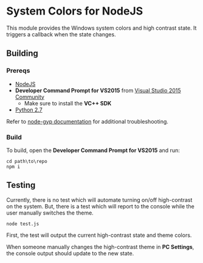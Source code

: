 # System Colors for NodeJS
This module provides the Windows system colors and high contrast state. It triggers a callback
when the state changes.

## Building

### Prereqs
- [NodeJS](https://nodejs.org)
- **Developer Command Prompt for VS2015** from [Visual Studio 2015 Community](https://www.visualstudio.com/)
    - Make sure to install the **VC++ SDK**
- [Python 2.7](https://www.python.org/download/releases/2.7/)

Refer to [node-gyp documentation](https://github.com/nodejs/node-gyp) for additional troubleshooting.

### Build
To build, open the **Developer Command Prompt for VS2015** and run:
```
cd path\to\repo
npm i
```

## Testing
Currently, there is no test which will automate turning on/off high-contrast on the system. But,
there is a test which will report to the console while the user manually switches the theme.
```
node test.js
```
First, the test will output the current high-contrast state and theme colors.

When someone manually changes the high-contrast theme in **PC Settings**, the console output
should update to the new state. 